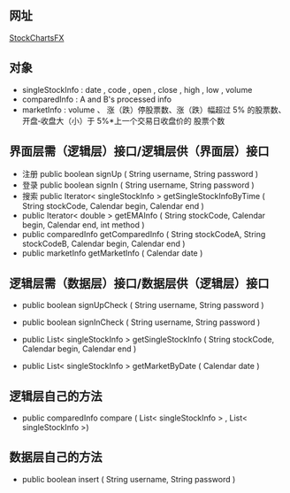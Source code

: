 ## 网址

[StockChartsFX](https://github.com/rterp/StockChartsFX)

## 对象

* singleStockInfo : date , code , open , close , high , low , volume
* comparedInfo : A and B's processed info
* marketInfo : volume 、 涨（跌）停股票数、涨（跌）幅超过
   5% 的股票数、开盘‐收盘大（小）于 5%*上一个交易日收盘价的
   股票个数

## 界面层需（逻辑层）接口/逻辑层供（界面层）接口

* 注册 public boolean signUp ( String username, String password )
* 登录 public boolean signIn ( String username, String password )
* 搜索 public Iterator< singleStockInfo > getSingleStockInfoByTime ( String stockCode, Calendar begin, Calendar end )
* public Iterator< double > getEMAInfo ( String stockCode, Calendar begin, Calendar end, int method )
* public comparedInfo  getComparedInfo ( String stockCodeA, String stockCodeB, Calendar begin, Calendar end )
* public marketInfo getMarketInfo ( Calendar date )

## 逻辑层需（数据层）接口/数据层供（逻辑层）接口

* public boolean signUpCheck ( String username, String password )


* public boolean signInCheck ( String username, String password )
* public List< singleStockInfo > getSingleStockInfo  ( String stockCode, Calendar begin, Calendar end )
* public List< singleStockInfo > getMarketByDate ( Calendar date )

## 逻辑层自己的方法

* public comparedInfo  compare ( List< singleStockInfo > ,  List< singleStockInfo >)

## 数据层自己的方法

* public boolean insert ( String username, String password )
